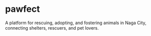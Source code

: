 # pawfect

A platform for rescuing, adopting, and fostering animals in Naga City, connecting shelters, rescuers, and pet lovers.